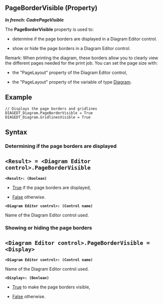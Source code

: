 
## PageBorderVisible (Property)

***In french: CadrePageVisible***
	



<a name="XUse"></a>
<a name="Use"></a>
<a name="description"></a>
The **PageBorderVisible** property is used to: 

- determine if the page borders are displayed in a Diagram Editor control.  

- show or hide the page borders in a Diagram Editor control.




Remark: When printing the diagram, these borders allow you to clearly view the different pages needed for the print job. You can set the page size with:  

- the "PageLayout" property of the Diagram Editor control,

- the "PageLayout" property of the variable of type [Diagram](../WDLang1/1410088055.md).  



<a name="Example1"></a>
<a name="sample_code"></a>

## Example


```wl
// Displays the page borders and gridlines
DIAGEDT_Diagram.PageBorderVisible = True
DIAGEDT_Diagram.GridlinesVisible = True
```

<a name="XSYNTAX"></a>

## Syntax
<a name="SYNTAX1"></a>

### Determining if the page borders are displayed

`<Result> = <Diagram Editor control>.PageBorderVisible`
---

**`<Result>: (Boolean)`**



- <u><u><u><u>True</u></u></u></u> if the page borders are displayed,

- <u><u><u><u>False</u></u></u></u> otherwise. 




**`<Diagram Editor control>: (Control name)`**

Name of the Diagram Editor control used. 


<a name="SYNTAX2"></a>

### Showing or hiding the page borders

`<Diagram Editor control>.PageBorderVisible = <Display>`
---

**`<Diagram Editor control>: (Control name)`**

Name of the Diagram Editor control used. 

**`<Display>: (Boolean)`**



- <u><u><u><u>True</u></u></u></u> to make the page borders visible,

- <u><u><u><u>False</u></u></u></u> otherwise. 








